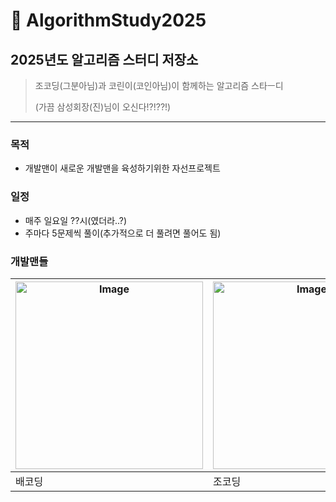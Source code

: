 
# 🚀 AlgorithmStudy2025

## 2025년도 알고리즘 스터디 저장소

> 조코딩(그분아님)과 코린이(코인아님)이 함께하는 알고리즘 스타ㅡ디 
>    
>    (가끔 삼성회장(진)님이 오신다!?!??!)

---

### 목적
- 개발맨이 새로운 개발맨을 육성하기위한 자선프로젝트

### 일정
- 매주 일요일 ??시(였더라..?)
- 주마다 5문제씩 풀이(추가적으로 더 풀려면 풀어도 됨)

### 개발맨들

| <img width="300" height="300" alt="Image" src="https://github.com/user-attachments/assets/c15a1ed4-d3ea-4238-8231-ece42f20a803" /> | <img width="300" height="300" alt="Image" src="https://github.com/user-attachments/assets/785f01ec-0dfb-483e-9206-043a52c31051" /> | <img width="300" height="300" alt="Image" src="https://github.com/user-attachments/assets/b67a8db5-207b-433d-af5f-cd97de86e143" /> |
|------------------------------------------------------------------------------------------------------------------------------------|------------------------------------------------------------------------------------------------------------------------------------|------------------------------------------------------------------------------------------------------------------------------------|
| 배코딩                                                                                                                           | 조코딩                                                                                                                            | 이코딩                                                                                                                            |